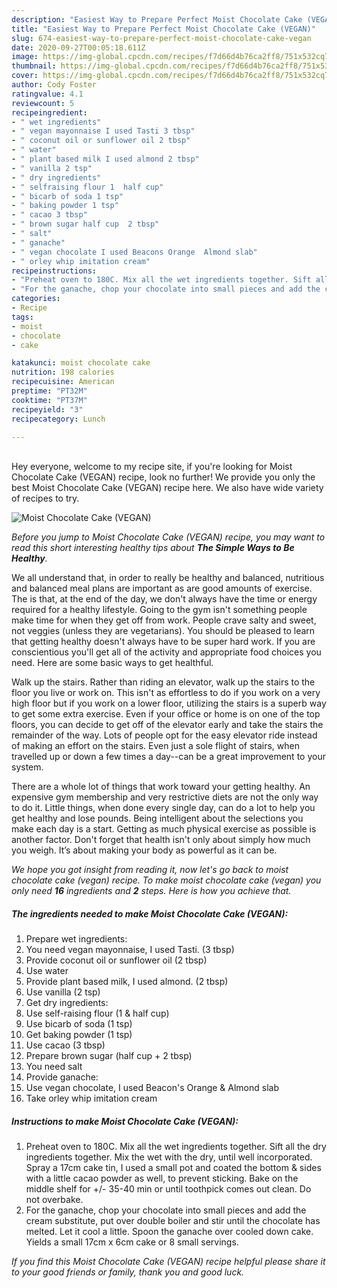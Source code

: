 ```yaml
---
description: "Easiest Way to Prepare Perfect Moist Chocolate Cake (VEGAN)"
title: "Easiest Way to Prepare Perfect Moist Chocolate Cake (VEGAN)"
slug: 674-easiest-way-to-prepare-perfect-moist-chocolate-cake-vegan
date: 2020-09-27T00:05:18.611Z
image: https://img-global.cpcdn.com/recipes/f7d66d4b76ca2ff8/751x532cq70/moist-chocolate-cake-vegan-recipe-main-photo.jpg
thumbnail: https://img-global.cpcdn.com/recipes/f7d66d4b76ca2ff8/751x532cq70/moist-chocolate-cake-vegan-recipe-main-photo.jpg
cover: https://img-global.cpcdn.com/recipes/f7d66d4b76ca2ff8/751x532cq70/moist-chocolate-cake-vegan-recipe-main-photo.jpg
author: Cody Foster
ratingvalue: 4.1
reviewcount: 5
recipeingredient:
- " wet ingredients"
- " vegan mayonnaise I used Tasti 3 tbsp"
- " coconut oil or sunflower oil 2 tbsp"
- " water"
- " plant based milk I used almond 2 tbsp"
- " vanilla 2 tsp"
- " dry ingredients"
- " selfraising flour 1  half cup"
- " bicarb of soda 1 tsp"
- " baking powder 1 tsp"
- " cacao 3 tbsp"
- " brown sugar half cup  2 tbsp"
- " salt"
- " ganache"
- " vegan chocolate I used Beacons Orange  Almond slab"
- " orley whip imitation cream"
recipeinstructions:
- "Preheat oven to 180C. Mix all the wet ingredients together. Sift all the dry ingredients together. Mix the wet with the dry, until well incorporated. Spray a 17cm cake tin, I used a small pot and coated the bottom &amp; sides with a little cacao powder as well, to prevent sticking. Bake on the middle shelf for +/- 35-40 min or until toothpick comes out clean. Do not overbake."
- "For the ganache, chop your chocolate into small pieces and add the cream substitute, put over double boiler and stir until the chocolate has melted. Let it cool a little. Spoon the ganache over cooled down cake. Yields a small 17cm x 6cm cake or 8 small servings."
categories:
- Recipe
tags:
- moist
- chocolate
- cake

katakunci: moist chocolate cake 
nutrition: 198 calories
recipecuisine: American
preptime: "PT32M"
cooktime: "PT37M"
recipeyield: "3"
recipecategory: Lunch

---
```

<br>
Hey everyone, welcome to my recipe site, if you're looking for Moist Chocolate Cake (VEGAN) recipe, look no further! We provide you only the best Moist Chocolate Cake (VEGAN) recipe here. We also have wide variety of recipes to try.
<br>


![Moist Chocolate Cake (VEGAN)](https://img-global.cpcdn.com/recipes/f7d66d4b76ca2ff8/751x532cq70/moist-chocolate-cake-vegan-recipe-main-photo.jpg)

<i>Before you jump to Moist Chocolate Cake (VEGAN) recipe, you may want to read this short interesting healthy tips about <strong>The Simple Ways to Be Healthy</strong>.</i>

We all understand that, in order to really be healthy and balanced, nutritious and balanced meal plans are important as are good amounts of exercise. The  is that, at the end of the day, we don't always have the time or energy required for a healthy lifestyle. Going to the gym isn't something people make time for when they get off from work. People crave salty and sweet, not veggies (unless they are vegetarians). You should be pleased to learn that getting healthy doesn't always have to be super hard work. If you are conscientious you'll get all of the activity and appropriate food choices you need. Here are some basic ways to get healthful.

Walk up the stairs. Rather than riding an elevator, walk up the stairs to the floor you live or work on. This isn't as effortless to do if you work on a very high floor but if you work on a lower floor, utilizing the stairs is a superb way to get some extra exercise. Even if your office or home is on one of the top floors, you can decide to get off of the elevator early and take the stairs the remainder of the way. Lots of people opt for the easy elevator ride instead of making an effort on the stairs. Even just a sole flight of stairs, when travelled up or down a few times a day--can be a great improvement to your system. 

There are a whole lot of things that work toward your getting healthy. An expensive gym membership and very restrictive diets are not the only way to do it. Little things, when done every single day, can do a lot to help you get healthy and lose pounds. Being intelligent about the selections you make each day is a start. Getting as much physical exercise as possible is another factor. Don't forget that health isn't only about simply how much you weigh. It’s about making your body as powerful as it can be. 


<i>We hope you got insight from reading it, now let's go back to moist chocolate cake (vegan) recipe. To make moist chocolate cake (vegan) you only need <strong>16</strong> ingredients and <strong>2</strong> steps. Here is how you achieve that.
</i>

##### The ingredients needed to make Moist Chocolate Cake (VEGAN):

1. Prepare  wet ingredients:
1. You need  vegan mayonnaise, I used Tasti. (3 tbsp)
1. Provide  coconut oil or sunflower oil (2 tbsp)
1. Use  water
1. Provide  plant based milk, I used almond. (2 tbsp)
1. Use  vanilla (2 tsp)
1. Get  dry ingredients:
1. Use  self-raising flour (1 &amp; half cup)
1. Use  bicarb of soda (1 tsp)
1. Get  baking powder (1 tsp)
1. Use  cacao (3 tbsp)
1. Prepare  brown sugar (half cup + 2 tbsp)
1. You need  salt
1. Provide  ganache:
1. Use  vegan chocolate, I used Beacon&#39;s Orange &amp; Almond slab
1. Take  orley whip imitation cream


##### Instructions to make Moist Chocolate Cake (VEGAN):

1. Preheat oven to 180C. Mix all the wet ingredients together. Sift all the dry ingredients together. Mix the wet with the dry, until well incorporated. Spray a 17cm cake tin, I used a small pot and coated the bottom &amp; sides with a little cacao powder as well, to prevent sticking. Bake on the middle shelf for +/- 35-40 min or until toothpick comes out clean. Do not overbake.
1. For the ganache, chop your chocolate into small pieces and add the cream substitute, put over double boiler and stir until the chocolate has melted. Let it cool a little. Spoon the ganache over cooled down cake. Yields a small 17cm x 6cm cake or 8 small servings.


<i>If you find this Moist Chocolate Cake (VEGAN) recipe helpful please share it to your good friends or family, thank you and good luck.</i>
